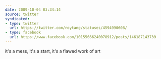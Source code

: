 ```yaml
---
date: 2009-10-04 03:34:14
source: twitter
syndicated:
- type: twitter
  url: https://twitter.com/roytang/statuses/4594990608/
- type: facebook
  url: https://www.facebook.com/10155666240078912/posts/146187143739
---
```


it's a mess, it's a start, it's a flawed work of art
